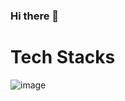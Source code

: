 ### Hi there 👋

# Tech Stacks

![image](https://img.shields.io/badge/JavaScript-323330?style=for-the-badge&logo=javascript&logoColor=F7DF1E)
